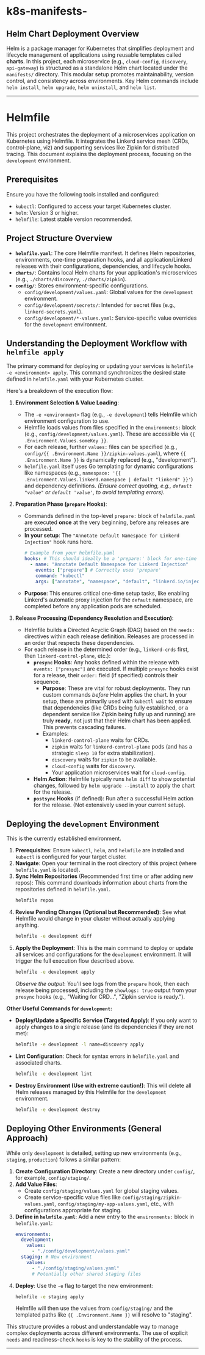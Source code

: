 # k8s-manifests-

## Helm Chart Deployment Overview

Helm is a package manager for Kubernetes that simplifies deployment and lifecycle management of applications using reusable templates called **charts**. In this project, each microservice (e.g., `cloud-config`, `discovery`, `api-gateway`) is structured as a standalone Helm chart located under the `manifests/` directory. This modular setup promotes maintainability, version control, and consistency across environments. Key Helm commands include `helm install`, `helm upgrade`, `helm uninstall`, and `helm list`.

---
# Helmfile

This project orchestrates the deployment of a microservices application on Kubernetes using Helmfile. It integrates the Linkerd service mesh (CRDs, control-plane, viz) and supporting services like Zipkin for distributed tracing. This document explains the deployment process, focusing on the `development` environment.

## Prerequisites

Ensure you have the following tools installed and configured:
* `kubectl`: Configured to access your target Kubernetes cluster.
* `helm`: Version 3 or higher.
* `helmfile`: Latest stable version recommended.

## Project Structure Overview

* **`helmfile.yaml`**: The core Helmfile manifest. It defines Helm repositories, environments, one-time preparation hooks, and all application/Linkerd releases with their configurations, dependencies, and lifecycle hooks.
* **`charts/`**: Contains local Helm charts for your application's microservices (e.g., `./charts/discovery`, `./charts/zipkin`).
* **`config/`**: Stores environment-specific configurations.
    * `config/development/values.yaml`: Global values for the `development` environment.
    * `config/development/secrets/`: Intended for secret files (e.g., `linkerd-secrets.yaml`).
    * `config/development/*-values.yaml`: Service-specific value overrides for the `development` environment.

## Understanding the Deployment Workflow with `helmfile apply`

The primary command for deploying or updating your services is `helmfile -e <environment> apply`. This command synchronizes the desired state defined in `helmfile.yaml` with your Kubernetes cluster.

Here's a breakdown of the execution flow:

1.  **Environment Selection & Value Loading**:
    * The `-e <environment>` flag (e.g., `-e development`) tells Helmfile which environment configuration to use.
    * Helmfile loads values from files specified in the `environments:` block (e.g., `config/development/values.yaml`). These are accessible via `{{ .Environment.Values.someKey }}`.
    * For each release, further `values:` files can be specified (e.g., `config/{{ .Environment.Name }}/zipkin-values.yaml`), where `{{ .Environment.Name }}` is dynamically replaced (e.g., "development").
    * `helmfile.yaml` itself uses Go templating for dynamic configurations like namespaces (e.g., `namespace: '{{ .Environment.Values.linkerd.namespace | default "linkerd" }}'`) and dependency definitions. *(Ensure correct quoting, e.g., `default "value"` or `default 'value'`, to avoid templating errors).*

2.  **Preparation Phase (`prepare` Hooks)**:
    * Commands defined in the top-level `prepare:` block of `helmfile.yaml` are executed **once** at the very beginning, before any releases are processed.
    * **In your setup**: The `"Annotate Default Namespace for Linkerd Injection"` hook runs here.
        ```yaml
        # Example from your helmfile.yaml
        hooks: # This should ideally be a 'prepare:' block for one-time execution
          - name: "Annotate Default Namespace for Linkerd Injection"
            events: ["prepare"] # Correctly uses 'prepare'
            command: "kubectl"
            args: ["annotate", "namespace", "default", "linkerd.io/inject=enabled", "--overwrite"]
        ```
    * **Purpose**: This ensures critical one-time setup tasks, like enabling Linkerd's automatic proxy injection for the `default` namespace, are completed before any application pods are scheduled.

3.  **Release Processing (Dependency Resolution and Execution)**:
    * Helmfile builds a Directed Acyclic Graph (DAG) based on the `needs:` directives within each release definition. Releases are processed in an order that respects these dependencies.
    * For each release in the determined order (e.g., `linkerd-crds` first, then `linkerd-control-plane`, etc.):
        * **`presync` Hooks**: Any hooks defined within the release with `events: ["presync"]` are executed. If multiple `presync` hooks exist for a release, their `order:` field (if specified) controls their sequence.
            * **Purpose**: These are vital for robust deployments. They run custom commands *before* Helm applies the chart. In your setup, these are primarily used with `kubectl wait` to ensure that dependencies (like CRDs being fully established, or a dependent service like Zipkin being fully up and running) are truly **ready**, not just that their Helm chart has been applied. This prevents cascading failures.
            * Examples:
                * `linkerd-control-plane` waits for CRDs.
                * `zipkin` waits for `linkerd-control-plane` pods (and has a strategic `sleep 10` for extra stabilization).
                * `discovery` waits for `zipkin` to be available.
                * `cloud-config` waits for `discovery`.
                * Your application microservices wait for `cloud-config`.
        * **Helm Action**: Helmfile typically runs `helm diff` to show potential changes, followed by `helm upgrade --install` to apply the chart for the release.
        * **`postsync` Hooks** (if defined): Run after a successful Helm action for the release. (Not extensively used in your current setup).

## Deploying the `development` Environment

This is the currently established environment.

1.  **Prerequisites**: Ensure `kubectl`, `helm`, and `helmfile` are installed and `kubectl` is configured for your target cluster.
2.  **Navigate**: Open your terminal in the root directory of this project (where `helmfile.yaml` is located).
3.  **Sync Helm Repositories** (Recommended first time or after adding new repos):
    This command downloads information about charts from the repositories defined in `helmfile.yaml`.
    ```bash
    helmfile repos
    ```
4.  **Review Pending Changes (Optional but Recommended)**:
    See what Helmfile would change in your cluster without actually applying anything.
    ```bash
    helmfile -e development diff
    ```
5.  **Apply the Deployment**:
    This is the main command to deploy or update all services and configurations for the `development` environment. It will trigger the full execution flow described above.
    ```bash
    helmfile -e development apply
    ```
    *Observe the output*: You'll see logs from the `prepare` hook, then each release being processed, including the `showlogs: true` output from your `presync` hooks (e.g., "Waiting for CRD...", "Zipkin service is ready.").

**Other Useful Commands for `development`:**

* **Deploy/Update a Specific Service (Targeted Apply)**:
    If you only want to apply changes to a single release (and its dependencies if they are not met):
    ```bash
    helmfile -e development -l name=discovery apply
    ```
* **Lint Configuration**:
    Check for syntax errors in `helmfile.yaml` and associated charts.
    ```bash
    helmfile -e development lint
    ```
* **Destroy Environment (Use with extreme caution!)**:
    This will delete all Helm releases managed by this Helmfile for the `development` environment.
    ```bash
    helmfile -e development destroy
    ```

## Deploying Other Environments (General Approach)

While only `development` is detailed, setting up new environments (e.g., `staging`, `production`) follows a similar pattern:

1.  **Create Configuration Directory**:
    Create a new directory under `config/`, for example, `config/staging/`.
2.  **Add Value Files**:
    * Create `config/staging/values.yaml` for global staging values.
    * Create service-specific value files like `config/staging/zipkin-values.yaml`, `config/staging/my-app-values.yaml`, etc., with configurations appropriate for staging.
3.  **Define in `helmfile.yaml`**:
    Add a new entry to the `environments:` block in `helmfile.yaml`:
    ```yaml
    environments:
      development:
        values:
          - "./config/development/values.yaml"
      staging: # New environment
        values:
          - "./config/staging/values.yaml"
          # Potentially other shared staging files
    ```
4.  **Deploy**:
    Use the `-e` flag to target the new environment:
    ```bash
    helmfile -e staging apply
    ```
    Helmfile will then use the values from `config/staging/` and the templated paths like `{{ .Environment.Name }}` will resolve to "staging".

This structure provides a robust and understandable way to manage complex deployments across different environments. The use of explicit `needs` and readiness-check `hooks` is key to the stability of the process.

---